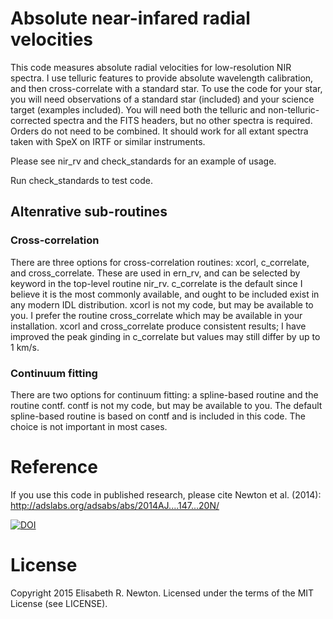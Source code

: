 # Absolute near-infared radial velocities

This code measures absolute radial velocities for low-resolution NIR spectra. I use telluric features to provide absolute wavelength calibration, and then cross-correlate with a standard star. To use the code for your star, you will need observations of a standard star (included) and your science target (examples included). You will need both the telluric and non-telluric-corrected spectra and the FITS headers, but no other spectra is required. Orders do not need to be combined. It should work for all extant spectra taken with SpeX on IRTF or similar instruments. 

Please see nir_rv and check_standards for an example of usage. 

Run check_standards to test code.

## Altenrative sub-routines

### Cross-correlation
There are three options for cross-correlation routines: xcorl, c_correlate, and cross_correlate. These are used in ern_rv, and can be selected by keyword in the top-level routine nir_rv. c_correlate is the default since I believe it is the most commonly available, and ought to be included exist in any modern IDL distribution. xcorl is not my code, but may be available to you. I prefer the routine cross_correlate which may be available in your installation. xcorl and cross_correlate produce consistent results; I have improved the peak ginding in c_correlate but values may still differ by up to 1 km/s.

### Continuum fitting
There are two options for continuum fitting: a spline-based routine and the routine contf. contf is not my code, but may be available to you. The default spline-based routine is based on contf and is included in this code. The choice is not important in most cases.

# Reference
If you use this code in published research, please cite Newton et al. (2014): http://adslabs.org/adsabs/abs/2014AJ....147...20N/

[![DOI](https://zenodo.org/badge/4705/ernewton/tellrv.svg)](https://zenodo.org/badge/latestdoi/4705/ernewton/tellrv)

# License
Copyright 2015 Elisabeth R. Newton. Licensed under the terms of the MIT License (see LICENSE).
